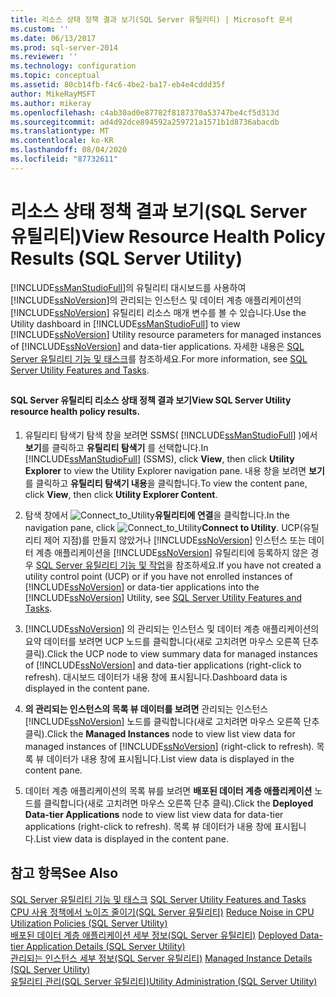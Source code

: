 ```yaml
---
title: 리소스 상태 정책 결과 보기(SQL Server 유틸리티) | Microsoft 문서
ms.custom: ''
ms.date: 06/13/2017
ms.prod: sql-server-2014
ms.reviewer: ''
ms.technology: configuration
ms.topic: conceptual
ms.assetid: 80cb14fb-f4c6-4be2-ba17-eb4e4cddd35f
author: MikeRayMSFT
ms.author: mikeray
ms.openlocfilehash: c4ab30ad0e87782f8187370a53747be4cf5d313d
ms.sourcegitcommit: ad4d92dce894592a259721a1571b1d8736abacdb
ms.translationtype: MT
ms.contentlocale: ko-KR
ms.lasthandoff: 08/04/2020
ms.locfileid: "87732611"
---
```

# <a name="view-resource-health-policy-results-sql-server-utility"></a><span data-ttu-id="e5603-102">리소스 상태 정책 결과 보기(SQL Server 유틸리티)</span><span class="sxs-lookup"><span data-stu-id="e5603-102">View Resource Health Policy Results (SQL Server Utility)</span></span>
  <span data-ttu-id="e5603-103">[!INCLUDE[ssManStudioFull](../../../includes/ssmanstudiofull-md.md)]의 유틸리티 대시보드를 사용하여 [!INCLUDE[ssNoVersion](../../../includes/ssnoversion-md.md)]의 관리되는 인스턴스 및 데이터 계층 애플리케이션의 [!INCLUDE[ssNoVersion](../../../includes/ssnoversion-md.md)] 유틸리티 리소스 매개 변수를 볼 수 있습니다.</span><span class="sxs-lookup"><span data-stu-id="e5603-103">Use the Utility dashboard in [!INCLUDE[ssManStudioFull](../../../includes/ssmanstudiofull-md.md)] to view [!INCLUDE[ssNoVersion](../../../includes/ssnoversion-md.md)] Utility resource parameters for managed instances of [!INCLUDE[ssNoVersion](../../../includes/ssnoversion-md.md)] and data-tier applications.</span></span> <span data-ttu-id="e5603-104">자세한 내용은 [SQL Server 유틸리티 기능 및 태스크](sql-server-utility-features-and-tasks.md)를 참조하세요.</span><span class="sxs-lookup"><span data-stu-id="e5603-104">For more information, see [SQL Server Utility Features and Tasks](sql-server-utility-features-and-tasks.md).</span></span>  
  
##  <a name="SSMSProcedure"></a>  
  
#### <a name="view-sql-server-utility-resource-health-policy-results"></a><span data-ttu-id="e5603-105">SQL Server 유틸리티 리소스 상태 정책 결과 보기</span><span class="sxs-lookup"><span data-stu-id="e5603-105">View SQL Server Utility resource health policy results.</span></span>  
  
1.  <span data-ttu-id="e5603-106">유틸리티 탐색기 탐색 창을 보려면 SSMS( [!INCLUDE[ssManStudioFull](../../../includes/ssmanstudiofull-md.md)] )에서 **보기**를 클릭하고 **유틸리티 탐색기** 를 선택합니다.</span><span class="sxs-lookup"><span data-stu-id="e5603-106">In [!INCLUDE[ssManStudioFull](../../../includes/ssmanstudiofull-md.md)] (SSMS), click **View**, then click **Utility Explorer** to view the Utility Explorer navigation pane.</span></span> <span data-ttu-id="e5603-107">내용 창을 보려면 **보기**를 클릭하고 **유틸리티 탐색기 내용**을 클릭합니다.</span><span class="sxs-lookup"><span data-stu-id="e5603-107">To view the content pane, click **View**, then click **Utility Explorer Content**.</span></span>  
  
2.  <span data-ttu-id="e5603-108">탐색 창에서 ![](../../database-engine/media/connect-to-utility.gif "Connect_to_Utility")**유틸리티에 연결**을 클릭합니다.</span><span class="sxs-lookup"><span data-stu-id="e5603-108">In the navigation pane, click ![](../../database-engine/media/connect-to-utility.gif "Connect_to_Utility")**Connect to Utility**.</span></span> <span data-ttu-id="e5603-109">UCP(유틸리티 제어 지점)를 만들지 않았거나 [!INCLUDE[ssNoVersion](../../../includes/ssnoversion-md.md)] 인스턴스 또는 데이터 계층 애플리케이션을 [!INCLUDE[ssNoVersion](../../../includes/ssnoversion-md.md)] 유틸리티에 등록하지 않은 경우 [SQL Server 유틸리티 기능 및 작업](sql-server-utility-features-and-tasks.md)을 참조하세요.</span><span class="sxs-lookup"><span data-stu-id="e5603-109">If you have not created a utility control point (UCP) or if you have not enrolled instances of [!INCLUDE[ssNoVersion](../../../includes/ssnoversion-md.md)] or data-tier applications into the [!INCLUDE[ssNoVersion](../../../includes/ssnoversion-md.md)] Utility, see [SQL Server Utility Features and Tasks](sql-server-utility-features-and-tasks.md).</span></span>  
  
3.  <span data-ttu-id="e5603-110">[!INCLUDE[ssNoVersion](../../../includes/ssnoversion-md.md)] 의 관리되는 인스턴스 및 데이터 계층 애플리케이션의 요약 데이터를 보려면 UCP 노드를 클릭합니다(새로 고치려면 마우스 오른쪽 단추 클릭).</span><span class="sxs-lookup"><span data-stu-id="e5603-110">Click the UCP node to view summary data for managed instances of [!INCLUDE[ssNoVersion](../../../includes/ssnoversion-md.md)] and data-tier applications (right-click to refresh).</span></span> <span data-ttu-id="e5603-111">대시보드 데이터가 내용 창에 표시됩니다.</span><span class="sxs-lookup"><span data-stu-id="e5603-111">Dashboard data is displayed in the content pane.</span></span>  
  
4.  <span data-ttu-id="e5603-112">**의 관리되는 인스턴스의 목록 뷰 데이터를 보려면** 관리되는 인스턴스 [!INCLUDE[ssNoVersion](../../../includes/ssnoversion-md.md)] 노드를 클릭합니다(새로 고치려면 마우스 오른쪽 단추 클릭).</span><span class="sxs-lookup"><span data-stu-id="e5603-112">Click the **Managed Instances** node to view list view data for managed instances of [!INCLUDE[ssNoVersion](../../../includes/ssnoversion-md.md)] (right-click to refresh).</span></span> <span data-ttu-id="e5603-113">목록 뷰 데이터가 내용 창에 표시됩니다.</span><span class="sxs-lookup"><span data-stu-id="e5603-113">List view data is displayed in the content pane.</span></span>  
  
5.  <span data-ttu-id="e5603-114">데이터 계층 애플리케이션의 목록 뷰를 보려면 **배포된 데이터 계층 애플리케이션** 노드를 클릭합니다(새로 고치려면 마우스 오른쪽 단추 클릭).</span><span class="sxs-lookup"><span data-stu-id="e5603-114">Click the **Deployed Data-tier Applications** node to view list view data for data-tier applications (right-click to refresh).</span></span> <span data-ttu-id="e5603-115">목록 뷰 데이터가 내용 창에 표시됩니다.</span><span class="sxs-lookup"><span data-stu-id="e5603-115">List view data is displayed in the content pane.</span></span>  
  
## <a name="see-also"></a><span data-ttu-id="e5603-116">참고 항목</span><span class="sxs-lookup"><span data-stu-id="e5603-116">See Also</span></span>  
 <span data-ttu-id="e5603-117">[SQL Server 유틸리티 기능 및 태스크](sql-server-utility-features-and-tasks.md) </span><span class="sxs-lookup"><span data-stu-id="e5603-117">[SQL Server Utility Features and Tasks](sql-server-utility-features-and-tasks.md) </span></span>  
 <span data-ttu-id="e5603-118">[CPU 사용 정책에서 노이즈 줄이기&#40;SQL Server 유틸리티&#41;](reduce-noise-in-cpu-utilization-policies-sql-server-utility.md) </span><span class="sxs-lookup"><span data-stu-id="e5603-118">[Reduce Noise in CPU Utilization Policies &#40;SQL Server Utility&#41;](reduce-noise-in-cpu-utilization-policies-sql-server-utility.md) </span></span>  
 <span data-ttu-id="e5603-119">[배포된 데이터 계층 애플리케이션 세부 정보&#40;SQL Server 유틸리티&#41;](../../database-engine/deployed-data-tier-application-details-sql-server-utility.md) </span><span class="sxs-lookup"><span data-stu-id="e5603-119">[Deployed Data-tier Application Details &#40;SQL Server Utility&#41;](../../database-engine/deployed-data-tier-application-details-sql-server-utility.md) </span></span>  
 <span data-ttu-id="e5603-120">[관리되는 인스턴스 세부 정보&#40;SQL Server 유틸리티&#41;](../../database-engine/managed-instance-details-sql-server-utility.md) </span><span class="sxs-lookup"><span data-stu-id="e5603-120">[Managed Instance Details &#40;SQL Server Utility&#41;](../../database-engine/managed-instance-details-sql-server-utility.md) </span></span>  
 [<span data-ttu-id="e5603-121">유틸리티 관리&#40;SQL Server 유틸리티&#41;</span><span class="sxs-lookup"><span data-stu-id="e5603-121">Utility Administration &#40;SQL Server Utility&#41;</span></span>](../../database-engine/utility-administration-sql-server-utility.md)  
  
  
